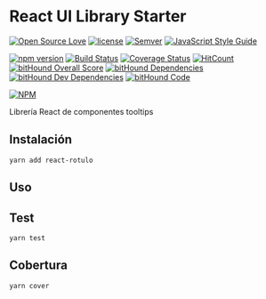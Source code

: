 React UI Library Starter
========================

[![Open Source Love](https://badges.frapsoft.com/os/v2/open-source.svg?v=102)](https://github.com/ellerbrock/open-source-badge/)
[![license](https://img.shields.io/github/license/mashape/apistatus.svg)]()
[![Semver](http://img.shields.io/SemVer/2.0.0.png)](http://semver.org/spec/v2.0.0.html)
[![JavaScript Style Guide](https://img.shields.io/badge/code_style-standard-brightgreen.svg)](https://standardjs.com)

[![npm version](https://badge.fury.io/js/react-rotulo.svg)](https://badge.fury.io/js/react-rotulo)
[![Build Status](https://travis-ci.org/lmsp/react-rotulo.svg?branch=master)](https://travis-ci.org/lmsp/react-rotulo)
[![Coverage Status](https://coveralls.io/repos/github/lmsp/react-rotulo/badge.svg?branch=master)](https://coveralls.io/github/lmsp/react-rotulo?branch=master)
[![HitCount](http://hits.dwyl.io/lmsp/react-rotulo.svg)](http://hits.dwyl.io/lmsp/react-rotulo)
[![bitHound Overall Score](https://www.bithound.io/github/lmsp/react-rotulo/badges/score.svg)](https://www.bithound.io/github/lmsp/react-rotulo)
[![bitHound Dependencies](https://www.bithound.io/github/lmsp/react-rotulo/badges/dependencies.svg)](https://www.bithound.io/github/lmsp/react-rotulo/master/dependencies/npm)
[![bitHound Dev Dependencies](https://www.bithound.io/github/lmsp/react-rotulo/badges/devDependencies.svg)](https://www.bithound.io/github/lmsp/react-rotulo/master/dependencies/npm)
[![bitHound Code](https://www.bithound.io/github/lmsp/react-rotulo/badges/code.svg)](https://www.bithound.io/github/lmsp/react-rotulo)

[![NPM](https://nodei.co/npm/react-rotulo.png?downloads=true&downloadRank=true&stars=true)](https://nodei.co/npm/react-rotulo/)

Librería React de componentes tooltips

## Instalación

  `yarn add react-rotulo`

## Uso

## Test

  `yarn test`

## Cobertura

  `yarn cover`
